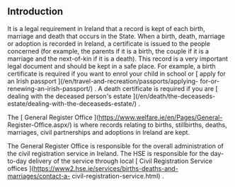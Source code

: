 ##  Introduction

It is a legal requirement in Ireland that a record is kept of each birth,
marriage and death that occurs in the State. When a birth, death, marriage or
adoption is recorded in Ireland, a certificate is issued to the people
concerned (for example, the parents if it is a birth, the couple if it is a
marriage and the next-of-kin if it is a death). This record is a very
important legal document and should be kept in a safe place. For example, a
birth certificate is required if you want to enrol your child in school or [
apply for an Irish passport ](/en/travel-and-recreation/passports/applying-
for-or-renewing-an-irish-passport/) . A death certificate is required if you
are [ dealing with the deceased person's estate ](/en/death/the-deceaseds-
estate/dealing-with-the-deceaseds-estate/) .

The [ General Register Office ](https://www.welfare.ie/en/Pages/General-
Register-Office.aspx/) is where records relating to births, stillbirths,
deaths, marriages, civil partnerships and adoptions in Ireland are kept.

The General Register Office is responsible for the overall administration of
the civil registration service in Ireland. The HSE is responsible for the day-
to-day delivery of the service through local [ Civil Registration Service
offices ](https://www2.hse.ie/services/births-deaths-and-marriages/contact-a-
civil-registration-service.html) .
